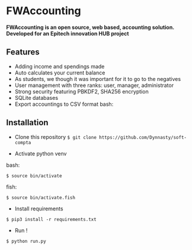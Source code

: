 # FWAccounting

**FWAccounting is an open source, web based, accounting solution. Developed for an Epitech innovation HUB project**

## Features

 - Adding income and spendings made
 - Auto calculates your current balance
 - As students, we though it was important for it to go to the negatives
 - User management with three ranks: user, manager, administrator
 - Strong security featuring PBKDF2, SHA256 encryption
 - SQLite databases
 - Export accountings to CSV format
bash:

## Installation

- Clone this repository
`$ git clone https://github.com/Dynnasty/soft-compta`

- Activate python venv

bash:

`$ source bin/activate`

fish:

`$ source bin/activate.fish`

- Install requirements

`$ pip3 install -r requirements.txt`

- Run !

`$ python run.py`
